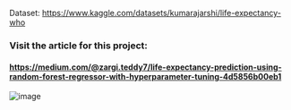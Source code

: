 Dataset: https://www.kaggle.com/datasets/kumarajarshi/life-expectancy-who

### Visit the article for this project: 
#### https://medium.com/@zargi.teddy7/life-expectancy-prediction-using-random-forest-regressor-with-hyperparameter-tuning-4d5856b00eb1
![image](https://github.com/user-attachments/assets/fd829c7d-a583-441b-8a8a-8de2a5991ae1)

